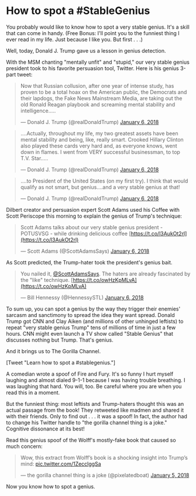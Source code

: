 # How to spot a #StableGenius

You probably would like to know how to spot a very stable genius. It's a skill that can come in handy. (Free Bonus: I'll point you to the funniest thing I ever read in my life. Just because I like you. But first . . .)

Well, today, Donald J. Trump gave us a lesson in genius detection.

With the MSM chanting "mentally unfit" and "stupid," our very stable genius president took to his favorite persuasion tool, Twitter. Here is his genius 3-part tweet:

> Now that Russian collusion, after one year of intense study, has proven to be a total hoax on the American public, the Democrats and their lapdogs, the Fake News Mainstream Media, are taking out the old Ronald Reagan playbook and screaming mental stability and intelligence.....
> 
> — Donald J. Trump (@realDonaldTrump) [January 6, 2018](https://twitter.com/realDonaldTrump/status/949616329463615489?ref_src=twsrc%5Etfw)

<script async="" src="https://platform.twitter.com/widgets.js" charset="utf-8"></script>

> ....Actually, throughout my life, my two greatest assets have been mental stability and being, like, really smart. Crooked Hillary Clinton also played these cards very hard and, as everyone knows, went down in flames. I went from VERY successful businessman, to top T.V. Star.....
> 
> — Donald J. Trump (@realDonaldTrump) [January 6, 2018](https://twitter.com/realDonaldTrump/status/949618475877765120?ref_src=twsrc%5Etfw)

<script async="" src="https://platform.twitter.com/widgets.js" charset="utf-8"></script>

> ....to President of the United States (on my first try). I think that would qualify as not smart, but genius....and a very stable genius at that!
> 
> — Donald J. Trump (@realDonaldTrump) [January 6, 2018](https://twitter.com/realDonaldTrump/status/949619270631256064?ref_src=twsrc%5Etfw)

<script async="" src="https://platform.twitter.com/widgets.js" charset="utf-8"></script>

Dilbert creator and persuasion expert Scott Adams used his Coffee with Scott Periscope this morning to explain the genius of Trump's technique:

> Scott Adams talks about our very stable genius president - POTUSVSG - while drinking delicious coffee [https://t.co/l3AukOt2rl](https://t.co/l3AukOt2rl)
> 
> — Scott Adams (@ScottAdamsSays) [January 6, 2018](https://twitter.com/ScottAdamsSays/status/949670034611163136?ref_src=twsrc%5Etfw)

<script async="" src="https://platform.twitter.com/widgets.js" charset="utf-8"></script>

As Scott predicted, the Trump-hater took the president's genius bait.

> You nailed it, [@ScottAdamsSays](https://twitter.com/ScottAdamsSays?ref_src=twsrc%5Etfw). The haters are already fascinated by the "like" technique. [https://t.co/owHzKpMLvA](https://t.co/owHzKpMLvA)
> 
> — Bill Hennessy (@HennessySTL) [January 6, 2018](https://twitter.com/HennessySTL/status/949677985141067776?ref_src=twsrc%5Etfw)

<script async="" src="https://platform.twitter.com/widgets.js" charset="utf-8"></script>

To sum up, you can spot a genius by the way they trigger their enemies' sarcasm and sanctimony to spread the idea they want spread. Donald Trump got CNN and Clay Aiken (and millions of other unhinged leftists) to repeat "very stable genius Trump" tens of millions of time in just a few hours. CNN might even launch a TV show called "Stable Genius" that discusses nothing but Trump. That's genius.

And it brings us to The Gorilla Channel.

[Tweet "Learn how to spot a #stablegenius."]

A comedian wrote a spoof of Fire and Fury. It's so funny I hurt myself laughing and almost dialed 9-1-1 because I was having trouble breathing. I was laughing that hard. You will, too. Be careful where you are when you read this in a moment.

But the funniest thing: most leftists and Trump-haters thought this was an actual passage from the book! They retweeted like madmen and shared it with their friends. Only to find out . . . it was a spoof! In fact, the author had to change his Twitter handle to "the gorilla channel thing is a joke." Cognitive dissonance at its best!

Read this genius spoof of the Wolff's mostly-fake book that caused so much concern:

> Wow, this extract from Wolff’s book is a shocking insight into Trump’s mind: [pic.twitter.com/1ZecclggSa](https://t.co/1ZecclggSa)
> 
> — the gorilla channel thing is a joke (@pixelatedboat) [January 5, 2018](https://twitter.com/pixelatedboat/status/949100087350710272?ref_src=twsrc%5Etfw)

<script async="" src="https://platform.twitter.com/widgets.js" charset="utf-8"></script>

Now you know how to spot a genius.